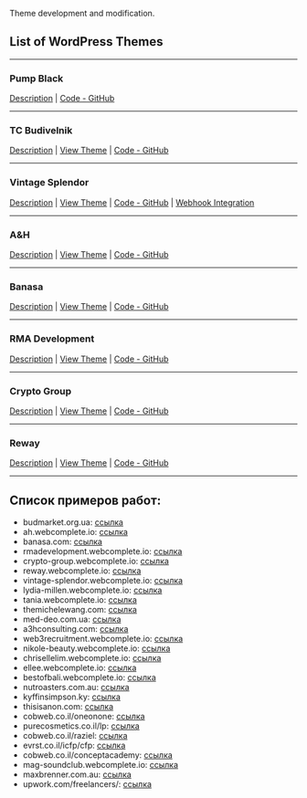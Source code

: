 Theme development and modification.

## List of WordPress Themes

---

### Pump Black

[Description](https://github.com/DimaWide/wp-themes/tree/main/pupm-black/README.md) | [Code - GitHub](https://github.com/DimaWide/wp-themes/tree/main/pupm-black)

---

### TC Budivelnik

[Description](https://github.com/DimaWide/wp-themes/tree/main/tc_budivelnik/README.md) | [View Theme](https://budmarket.org.ua/) | [Code - GitHub](https://github.com/DimaWide/wp-themes/tree/main/tc_budivelnik)

---

### Vintage Splendor
[Description](https://github.com/DimaWide/wp-themes/tree/main/vintage-splendor/README.md) | [View Theme](https://vintage-splendor.webcomplete.io/) | [Code - GitHub](https://github.com/DimaWide/wp-themes/tree/main/vintage-splendor) | [Webhook Integration](https://github.com/DimaWide/wp-themes/tree/main/vintage-splendor/Webhook.md)

---

### A&H  
[Description](https://github.com/DimaWide/wp-themes/tree/main/ah_theme/README.md) | [View Theme](https://ah.webcomplete.io/) | [Code - GitHub](https://github.com/DimaWide/wp-themes/tree/main/ah_theme)

---

### Banasa

[Description](https://github.com/DimaWide/wp-themes/tree/main/banasa/README.md) | [View Theme](https://banasa.com/) | [Code - GitHub](https://github.com/DimaWide/wp-themes/tree/main/banasa)

---

### RMA Development
[Description](https://github.com/DimaWide/wp-themes/tree/main/rmadevelopment/README.md) | [View Theme](https://rmadevelopment.webcomplete.io/) | [Code - GitHub](https://github.com/DimaWide/wp-themes/tree/main/rmadevelopment)

---

### Crypto Group
[Description](https://github.com/DimaWide/wp-themes/tree/main/crypto-group/README.md) | [View Theme](https://crypto-group.webcomplete.io/) | [Code - GitHub](https://github.com/DimaWide/wp-themes/tree/main/crypto-group)

---

### Reway
[Description](https://github.com/DimaWide/wp-themes/tree/main/reway/README.md) | [View Theme](https://reway.webcomplete.io/) | [Code - GitHub](https://github.com/DimaWide/wp-themes/tree/main/reway)


---

## Список примеров работ:

- budmarket.org.ua: [ссылка](https://budmarket.org.ua/)
- ah.webcomplete.io: [ссылка](https://ah.webcomplete.io/)
- banasa.com: [ссылка](https://banasa.com/)
- rmadevelopment.webcomplete.io: [ссылка](https://rmadevelopment.webcomplete.io/)
- crypto-group.webcomplete.io: [ссылка](https://crypto-group.webcomplete.io/)
- reway.webcomplete.io: [ссылка](https://reway.webcomplete.io/)
- vintage-splendor.webcomplete.io: [ссылка](https://vintage-splendor.webcomplete.io/)
- lydia-millen.webcomplete.io: [ссылка](https://lydia-millen.webcomplete.io/)
- tania.webcomplete.io: [ссылка](https://tania.webcomplete.io/)
- themichelewang.com: [ссылка](https://themichelewang.com/)
- med-deo.com.ua: [ссылка](https://www.med-deo.com.ua/)
- a3hconsulting.com: [ссылка](https://www.a3hconsulting.com/)
- web3recruitment.webcomplete.io: [ссылка](https://web3recruitment.webcomplete.io/)
- nikole-beauty.webcomplete.io: [ссылка](https://nikole-beauty.webcomplete.io/)
- chrisellelim.webcomplete.io: [ссылка](https://chrisellelim.webcomplete.io/)
- ellee.webcomplete.io: [ссылка](https://ellee.webcomplete.io/)
- bestofbali.webcomplete.io: [ссылка](https://bestofbali.webcomplete.io/)
- nutroasters.com.au: [ссылка](https://www.nutroasters.com.au/)
- kyffinsimpson.ky: [ссылка](https://www.kyffinsimpson.ky/)
- thisisanon.com: [ссылка](https://thisisanon.com/)
- cobweb.co.il/oneonone: [ссылка](http://www.cobweb.co.il/oneonone/)
- purecosmetics.co.il/lp: [ссылка](http://purecosmetics.co.il/lp/)
- cobweb.co.il/raziel: [ссылка](http://www.cobweb.co.il/raziel/)
- evrst.co.il/icfp/cfp: [ссылка](http://evrst.co.il/icfp/cfp/)
- cobweb.co.il/conceptacademy: [ссылка](https://www.cobweb.co.il/conceptacademy/)
- mag-soundclub.webcomplete.io: [ссылка](https://mag-soundclub.webcomplete.io/)
- maxbrenner.com.au: [ссылка](https://maxbrenner.com.au/)
- upwork.com/freelancers/: [ссылка](https://www.upwork.com/freelancers/~01dc368f5440123a2e?viewMode=1)






